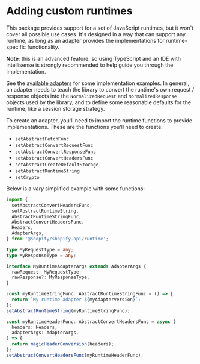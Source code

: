 # Adding custom runtimes

This package provides support for a set of JavaScript runtimes, but it won't cover all possible use cases.
It's designed in a way that can support any runtime, as long as an adapter provides the implementations for runtime-specific functionality.

**Note**: this is an advanced feature, so using TypeScript and an IDE with intellisense is strongly recommended to help guide you through the implementation.

See the [available adapters](../../src/adapters/) for some implementation examples.
In general, an adapter needs to teach the library to convert the runtime's own request / response objects into the `NormalizedRequest` and `NormalizedResponse` objects used by the library, and to define some reasonable defaults for the runtime, like a session storage strategy.

To create an adapter, you'll need to import the runtime functions to provide implementations.
These are the functions you'll need to create:

- `setAbstractFetchFunc`
- `setAbstractConvertRequestFunc`
- `setAbstractConvertResponseFunc`
- `setAbstractConvertHeadersFunc`
- `setAbstractCreateDefaultStorage`
- `setAbstractRuntimeString`
- `setCrypto`

Below is a _very_ simplified example with some functions:

```ts
import {
  setAbstractConvertHeadersFunc,
  setAbstractRuntimeString,
  AbstractRuntimeStringFunc,
  AbstractConvertHeadersFunc,
  Headers,
  AdapterArgs,
} from '@shopify/shopify-api/runtime';

type MyRequestType = any;
type MyResponseType = any;

interface MyRuntimeAdapterArgs extends AdapterArgs {
  rawRequest: MyRequestType;
  rawResponse?: MyResponseType;
}

const myRuntimeStringFunc: AbstractRuntimeStringFunc = () => {
  return `My runtime adapter ${myAdapterVersion}`;
};
setAbstractRuntimeString(myRuntimeStringFunc);

const myRuntimeHeaderFunc: AbstractConvertHeadersFunc = async (
  headers: Headers,
  adapterArgs: AdapterArgs,
) => {
  return magicHeaderConversion(headers);
};
setAbstractConvertHeadersFunc(myRuntimeHeaderFunc);
```
